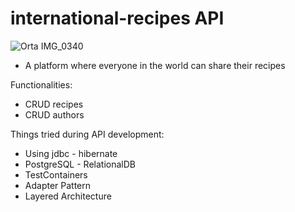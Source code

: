 # international-recipes API
 
![Orta IMG_0340](https://github.com/bihter-yalcin/international-recipes/assets/76825689/ac15a47b-a489-4531-97d9-8b800dc49058)

* A platform where everyone in the world can share their recipes 

Functionalities:
* CRUD recipes
* CRUD authors

Things tried during API development:
* Using jdbc - hibernate
* PostgreSQL - RelationalDB
* TestContainers
* Adapter Pattern
* Layered Architecture

